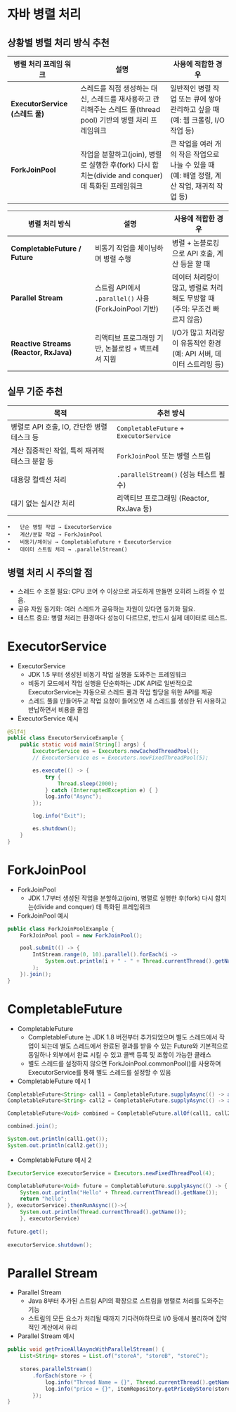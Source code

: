 # 자바 병렬 처리

## 상황별 병렬 처리 방식 추천
| 병렬 처리 프레임 워크                  | 설명                                                                 | 사용에 적합한 경우                                    |
|-------------------------------|----------------------------------------------------------------------|------------------------------------------------------------|
| **ExecutorService (스레드 풀)** | 스레드를 직접 생성하는 대신, 스레드를 재사용하고 관리해주는 스레드 풀(thread pool) 기반의 병렬 처리 프레임워크    | 일반적인 병렬 작업 또는 큐에 쌓아 관리하고 싶을 때 (예: 웹 크롤링, I/O 작업 등) |
| **ForkJoinPool**              | 작업을 분할하고(join), 병렬로 실행한 후(fork) 다시 합치는(divide and conquer) 데 특화된 프레임워크        | 큰 작업을 여러 개의 작은 작업으로 나눌 수 있을 때 (예: 배열 정렬, 계산 작업, 재귀적 작업 등) |

| 병렬 처리 방식                  | 설명                                                                 | 사용에 적합한 경우                                           |
|-------------------------------|----------------------------------------------------------------------|------------------------------------------------------------|
| **CompletableFuture / Future** | 비동기 작업을 체이닝하며 병렬 수행                                    | 병렬 + 논블로킹으로 API 호출, 계산 등을 할 때                     |
| **Parallel Stream**           | 스트림 API에서 `.parallel()` 사용 (ForkJoinPool 기반)  | 데이터 처리량이 많고, 병렬로 처리해도 무방할 때 (주의: 무조건 빠르지 않음) |
| **Reactive Streams (Reactor, RxJava)** | 리액티브 프로그래밍 기반, 논블로킹 + 백프레셔 지원           | I/O가 많고 처리량이 유동적인 환경 (예: API 서버, 데이터 스트리밍 등) |

## 실무 기준 추천

| 목적                         | 추천 방식                              |
|----------------------------|----------------------------------------|
| 병렬로 API 호출, IO, 간단한 병렬 테스크 등      | `CompletableFuture` + `ExecutorService` |
| 계산 집중적인 작업, 특히 재귀적 태스크 분할 등     | `ForkJoinPool` 또는 병렬 스트림               |
| 대용량 컬렉션 처리             | `.parallelStream()` (성능 테스트 필수)        |
| 대기 없는 실시간 처리          | 리액티브 프로그래밍 (Reactor, RxJava 등)     |

	•	단순 병렬 작업 → ExecutorService
	•	계산/분할 작업 → ForkJoinPool
	•	비동기/체이닝 → CompletableFuture + ExecutorService
	•	데이터 스트림 처리 → .parallelStream()

## 병렬 처리 시 주의할 점
- 스레드 수 조절 필요: CPU 코어 수 이상으로 과도하게 만들면 오히려 느려질 수 있음.
- 공유 자원 동기화: 여러 스레드가 공유하는 자원이 있다면 동기화 필요.
- 테스트 중요: 병렬 처리는 환경마다 성능이 다르므로, 반드시 실제 데이터로 테스트.

ExecutorService
=======
- ExecutorService
  - JDK 1.5 부터 생성된 비동기 작업 실행을 도와주는 프레임워크
  - 비동기 모드에서 작업 실행을 단순화하는 JDK API로 일반적으로 ExecutorService는 자동으로 스레드 풀과 작업 할당을 위한 API를 제공
  - 스레드 풀을 만들어두고 작업 요청이 들어오면 새 스레드를 생성한 뒤 사용하고 반납하면서 비용을 줄임
- ExecutorService 예시
```java
@Slf4j
public class ExecutorServiceExample {
    public static void main(String[] args) {
        ExecutorService es = Executors.newCachedThreadPool();
		// ExecutorService es = Executors.newFixedThreadPool(5);

        es.execute(() -> {
            try {
                Thread.sleep(2000);
            } catch (InterruptedException e) { }
            log.info("Async");
        });

        log.info("Exit");

        es.shutdown();
    }
}
```

ForkJoinPool
=======
- ForkJoinPool
  - JDK 1.7부터 생성된 작업을 분할하고(join), 병렬로 실행한 후(fork) 다시 합치는(divide and conquer) 데 특화된 프레임워크
- ForkJoinPool 예시
```java
public class ForkJoinPoolExample {
	ForkJoinPool pool = new ForkJoinPool();

	pool.submit(() -> {
		IntStream.range(0, 10).parallel().forEach(i ->
			System.out.println(i + " - " + Thread.currentThread().getName())
		);
	}).join();
}
```

CompletableFuture
=======
- CompletableFuture
  - CompletableFuture 는 JDK 1.8 버전부터 추가되었으며 별도 스레드에서 작업이 되는데 별도 스레드에서 완료된 결과를 받을 수 있는 Future와 기본적으로 동일하나 외부에서 완료 시킬 수 있고 콜백 등록 및 조합이 가능한 클래스
  - 별도 스레드를 설정하지 않으면 ForkJoinPool.commonPool()를 사용하며 ExecutorService를 통해 별도 스레드를 설정할 수 있음
- CompletableFuture 예시 1
```java
CompletableFuture<String> call1 = CompletableFuture.supplyAsync(() -> apiCall("A"));
CompletableFuture<String> call2 = CompletableFuture.supplyAsync(() -> apiCall("B"));

CompletableFuture<Void> combined = CompletableFuture.allOf(call1, call2);

combined.join();

System.out.println(call1.get());
System.out.println(call2.get());
```
- CompletableFuture 예시 2
```java
ExecutorService executorService = Executors.newFixedThreadPool(4);

CompletableFuture<Void> future = CompletableFuture.supplyAsync(() -> {
	System.out.println("Hello" + Thread.currentThread().getName());    
	return "hello";
}, executorService).thenRunAsync(()->{    
	System.out.println(Thread.currentThread().getName());
	}, executorService)
		
future.get();
		
executorService.shutdown();
```
Parallel Stream
=======
- Parallel Stream
  - Java 8부터 추가된 스트림 API의 확장으로 스트림을 병렬로 처리를 도와주는 기능
  - 스트림의 모든 요소가 처리될 때까지 기다려야하므로 I/0 등에서 불리하며 집약적인 계산에서 유리
- Parallel Stream 예시
```java
public void getPriceAllAsyncWithParallelStream() {
	List<String> stores = List.of("storeA", "storeB", "storeC");
	
	stores.parallelStream() 
		.forEach(store -> {
			log.info("Thread Name = {}", Thread.currentThread().getName());
			log.info("price = {}", itemRepository.getPriceByStore(store));
		});
}

```
